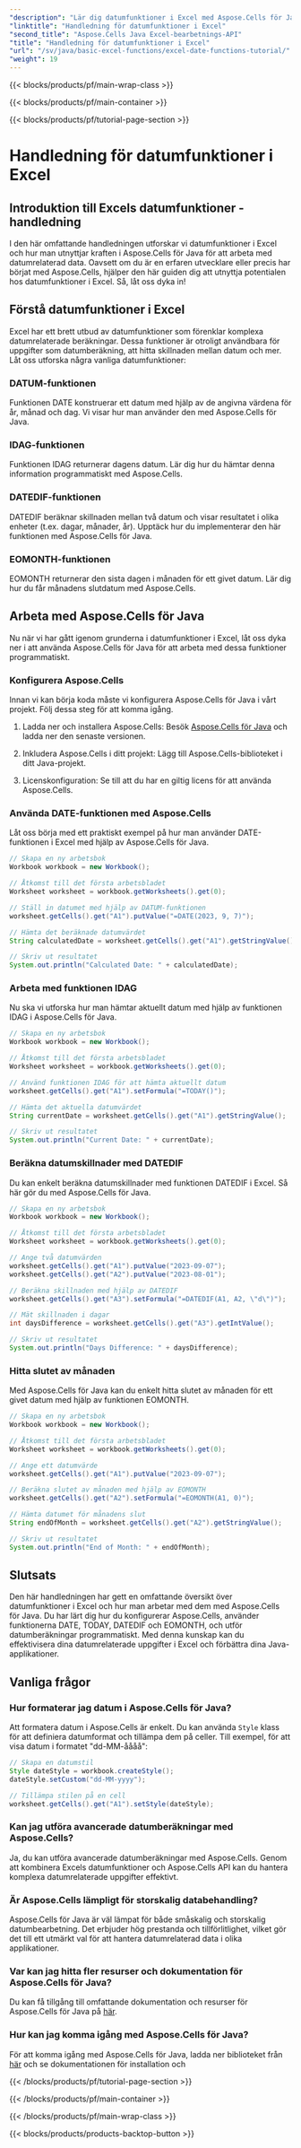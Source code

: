 ```yaml
---
"description": "Lär dig datumfunktioner i Excel med Aspose.Cells för Java. Utforska steg-för-steg-handledningar med källkod."
"linktitle": "Handledning för datumfunktioner i Excel"
"second_title": "Aspose.Cells Java Excel-bearbetnings-API"
"title": "Handledning för datumfunktioner i Excel"
"url": "/sv/java/basic-excel-functions/excel-date-functions-tutorial/"
"weight": 19
---
```


{{< blocks/products/pf/main-wrap-class >}}

{{< blocks/products/pf/main-container >}}

{{< blocks/products/pf/tutorial-page-section >}}

# Handledning för datumfunktioner i Excel


## Introduktion till Excels datumfunktioner - handledning

I den här omfattande handledningen utforskar vi datumfunktioner i Excel och hur man utnyttjar kraften i Aspose.Cells för Java för att arbeta med datumrelaterad data. Oavsett om du är en erfaren utvecklare eller precis har börjat med Aspose.Cells, hjälper den här guiden dig att utnyttja potentialen hos datumfunktioner i Excel. Så, låt oss dyka in!

## Förstå datumfunktioner i Excel

Excel har ett brett utbud av datumfunktioner som förenklar komplexa datumrelaterade beräkningar. Dessa funktioner är otroligt användbara för uppgifter som datumberäkning, att hitta skillnaden mellan datum och mer. Låt oss utforska några vanliga datumfunktioner:

### DATUM-funktionen

Funktionen DATE konstruerar ett datum med hjälp av de angivna värdena för år, månad och dag. Vi visar hur man använder den med Aspose.Cells för Java.

### IDAG-funktionen

Funktionen IDAG returnerar dagens datum. Lär dig hur du hämtar denna information programmatiskt med Aspose.Cells.

### DATEDIF-funktionen

DATEDIF beräknar skillnaden mellan två datum och visar resultatet i olika enheter (t.ex. dagar, månader, år). Upptäck hur du implementerar den här funktionen med Aspose.Cells för Java.

### EOMONTH-funktionen

EOMONTH returnerar den sista dagen i månaden för ett givet datum. Lär dig hur du får månadens slutdatum med Aspose.Cells.

## Arbeta med Aspose.Cells för Java

Nu när vi har gått igenom grunderna i datumfunktioner i Excel, låt oss dyka ner i att använda Aspose.Cells för Java för att arbeta med dessa funktioner programmatiskt.

### Konfigurera Aspose.Cells

Innan vi kan börja koda måste vi konfigurera Aspose.Cells för Java i vårt projekt. Följ dessa steg för att komma igång.

1. Ladda ner och installera Aspose.Cells: Besök [Aspose.Cells för Java](https://releases.aspose.com/cells/java/) och ladda ner den senaste versionen.

2. Inkludera Aspose.Cells i ditt projekt: Lägg till Aspose.Cells-biblioteket i ditt Java-projekt.

3. Licenskonfiguration: Se till att du har en giltig licens för att använda Aspose.Cells.

### Använda DATE-funktionen med Aspose.Cells

Låt oss börja med ett praktiskt exempel på hur man använder DATE-funktionen i Excel med hjälp av Aspose.Cells för Java.

```java
// Skapa en ny arbetsbok
Workbook workbook = new Workbook();

// Åtkomst till det första arbetsbladet
Worksheet worksheet = workbook.getWorksheets().get(0);

// Ställ in datumet med hjälp av DATUM-funktionen
worksheet.getCells().get("A1").putValue("=DATE(2023, 9, 7)");

// Hämta det beräknade datumvärdet
String calculatedDate = worksheet.getCells().get("A1").getStringValue();

// Skriv ut resultatet
System.out.println("Calculated Date: " + calculatedDate);
```

### Arbeta med funktionen IDAG

Nu ska vi utforska hur man hämtar aktuellt datum med hjälp av funktionen IDAG i Aspose.Cells för Java.

```java
// Skapa en ny arbetsbok
Workbook workbook = new Workbook();

// Åtkomst till det första arbetsbladet
Worksheet worksheet = workbook.getWorksheets().get(0);

// Använd funktionen IDAG för att hämta aktuellt datum
worksheet.getCells().get("A1").setFormula("=TODAY()");

// Hämta det aktuella datumvärdet
String currentDate = worksheet.getCells().get("A1").getStringValue();

// Skriv ut resultatet
System.out.println("Current Date: " + currentDate);
```

### Beräkna datumskillnader med DATEDIF

Du kan enkelt beräkna datumskillnader med funktionen DATEDIF i Excel. Så här gör du med Aspose.Cells för Java.

```java
// Skapa en ny arbetsbok
Workbook workbook = new Workbook();

// Åtkomst till det första arbetsbladet
Worksheet worksheet = workbook.getWorksheets().get(0);

// Ange två datumvärden
worksheet.getCells().get("A1").putValue("2023-09-07");
worksheet.getCells().get("A2").putValue("2023-08-01");

// Beräkna skillnaden med hjälp av DATEDIF
worksheet.getCells().get("A3").setFormula("=DATEDIF(A1, A2, \"d\")");

// Mät skillnaden i dagar
int daysDifference = worksheet.getCells().get("A3").getIntValue();

// Skriv ut resultatet
System.out.println("Days Difference: " + daysDifference);
```

### Hitta slutet av månaden

Med Aspose.Cells för Java kan du enkelt hitta slutet av månaden för ett givet datum med hjälp av funktionen EOMONTH.

```java
// Skapa en ny arbetsbok
Workbook workbook = new Workbook();

// Åtkomst till det första arbetsbladet
Worksheet worksheet = workbook.getWorksheets().get(0);

// Ange ett datumvärde
worksheet.getCells().get("A1").putValue("2023-09-07");

// Beräkna slutet av månaden med hjälp av EOMONTH
worksheet.getCells().get("A2").setFormula("=EOMONTH(A1, 0)");

// Hämta datumet för månadens slut
String endOfMonth = worksheet.getCells().get("A2").getStringValue();

// Skriv ut resultatet
System.out.println("End of Month: " + endOfMonth);
```

## Slutsats

Den här handledningen har gett en omfattande översikt över datumfunktioner i Excel och hur man arbetar med dem med Aspose.Cells för Java. Du har lärt dig hur du konfigurerar Aspose.Cells, använder funktionerna DATE, TODAY, DATEDIF och EOMONTH, och utför datumberäkningar programmatiskt. Med denna kunskap kan du effektivisera dina datumrelaterade uppgifter i Excel och förbättra dina Java-applikationer.

## Vanliga frågor

### Hur formaterar jag datum i Aspose.Cells för Java?

Att formatera datum i Aspose.Cells är enkelt. Du kan använda `Style` klass för att definiera datumformat och tillämpa dem på celler. Till exempel, för att visa datum i formatet "dd-MM-åååå":

```java
// Skapa en datumstil
Style dateStyle = workbook.createStyle();
dateStyle.setCustom("dd-MM-yyyy");

// Tillämpa stilen på en cell
worksheet.getCells().get("A1").setStyle(dateStyle);
```

### Kan jag utföra avancerade datumberäkningar med Aspose.Cells?

Ja, du kan utföra avancerade datumberäkningar med Aspose.Cells. Genom att kombinera Excels datumfunktioner och Aspose.Cells API kan du hantera komplexa datumrelaterade uppgifter effektivt.

### Är Aspose.Cells lämpligt för storskalig databehandling?

Aspose.Cells för Java är väl lämpat för både småskalig och storskalig datumbearbetning. Det erbjuder hög prestanda och tillförlitlighet, vilket gör det till ett utmärkt val för att hantera datumrelaterad data i olika applikationer.

### Var kan jag hitta fler resurser och dokumentation för Aspose.Cells för Java?

Du kan få tillgång till omfattande dokumentation och resurser för Aspose.Cells för Java på [här](https://reference.aspose.com/cells/java/).

### Hur kan jag komma igång med Aspose.Cells för Java?

För att komma igång med Aspose.Cells för Java, ladda ner biblioteket från [här](https://releases.aspose.com/cells/java/) och se dokumentationen för installation och

{{< /blocks/products/pf/tutorial-page-section >}}

{{< /blocks/products/pf/main-container >}}

{{< /blocks/products/pf/main-wrap-class >}}

{{< blocks/products/products-backtop-button >}}